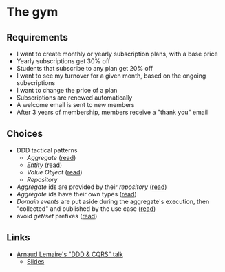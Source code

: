 # The gym

## Requirements

- I want to create monthly or yearly subscription plans, with a base price
- Yearly subscriptions get 30% off
- Students that subscribe to any plan get 20% off
- I want to see my turnover for a given month, based on the ongoing subscriptions
- I want to change the price of a plan
- Subscriptions are renewed automatically
- A welcome email is sent to new members
- After 3 years of membership, members receive a "thank you" email

## Choices

- DDD tactical patterns
  - *Aggregate* ([read](https://vaughnvernon.co/?p=838))
  - *Entity* ([read](http://thepaulrayner.com/blog/aggregates-and-entities-in-domain-driven-design/))
  - *Value Object* ([read](https://dev.to/flbenz/kotlin-and-domain-driven-design-value-objects-4m32))
  - *Repository*
- *Aggregate* ids are provided by their *repository* ([read](https://matthiasnoback.nl/2018/05/when-and-where-to-determine-the-id-of-an-entity/))
- *Aggregate* ids have their own types ([read](https://buildplease.com/pages/vo-ids/))
- *Domain events* are put aside during the aggregate's execution, then "collected" and published by the use case ([read](https://lostechies.com/jimmybogard/2014/05/13/a-better-domain-events-pattern/))
- avoid *get/set* prefixes ([read](https://blog.pragmatists.com/refactoring-from-anemic-model-to-ddd-880d3dd3d45f))

## Links

- [Arnaud Lemaire's "DDD & CQRS" talk](https://www.youtube.com/watch?v=qBLtZN3p3FU)
  - [Slides](https://speakerdeck.com/lilobase/ddd-and-cqrs-php-tour-2018)

